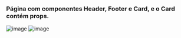 ### Página com componentes Header, Footer e Card, e o Card contém props.
![image](https://github.com/user-attachments/assets/6af458fc-2121-4296-9988-989d58b10981)
![image](https://github.com/user-attachments/assets/86433086-3132-488f-a48b-bddd0f6b21be)
